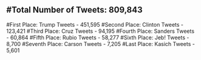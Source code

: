#Total Number of Tweets: 809,843 
---
#First Place: Trump Tweets - 451,595
#Second Place: Clinton Tweets - 123,421
#Third Place: Cruz Tweets - 94,195
#Fourth Place: Sanders Tweets - 60,864
#Fifth Place: Rubio Tweets - 58,277
#Sixth Place: Jeb! Tweets - 8,700
#Seventh Place: Carson Tweets - 7,205
#Last Place: Kasich Tweets - 5,601
